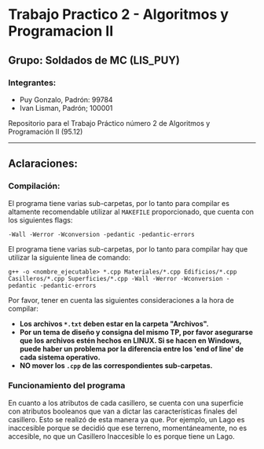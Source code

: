 # Trabajo Practico 2 - Algoritmos y Programacion II
## Grupo: Soldados de MC (LIS_PUY)
### Integrantes:
- Puy Gonzalo, Padrón: 99784
- Ivan Lisman, Padrón; 100001


Repositorio para el Trabajo Práctico número 2 de Algoritmos y Programación II (95.12)

---

## Aclaraciones:

### Compilación:

El programa tiene varias sub-carpetas, por lo tanto para compilar es altamente recomendable utilizar al `MAKEFILE` proporcionado, que cuenta con los siguientes flags:
~~~
-Wall -Werror -Wconversion -pedantic -pedantic-errors
~~~

El programa tiene varias sub-carpetas, por lo tanto para compilar hay que utilizar la siguiente linea de comando:
~~~
g++ -o <nombre_ejecutable> *.cpp Materiales/*.cpp Edificios/*.cpp Casilleros/*.cpp Superficies/*.cpp -Wall -Werror -Wconversion -pedantic -pedantic-errors
~~~

Por favor, tener en cuenta las siguientes consideraciones a la hora de compilar:

- **Los archivos `*.txt` deben estar en la carpeta "Archivos".**
- **Por un tema de diseño y consigna del mismo TP, por favor asegurarse que los archivos estén hechos en LINUX. Si se hacen en Windows, puede haber un problema por la diferencia entre los 'end of line' de cada sistema operativo.**
-  **NO mover los `.cpp` de las correspondientes sub-carpetas.**

### Funcionamiento del programa

En cuanto a los atributos de cada casillero, se cuenta con una superficie con atributos booleanos que van a dictar las características finales del casillero. Esto se realizó de esta manera ya que. Por ejemplo, un Lago es inaccesible porque se decidió que ese terreno, momentáneamente, no es accesible, no que un Casillero Inaccesible lo es porque tiene un Lago.
